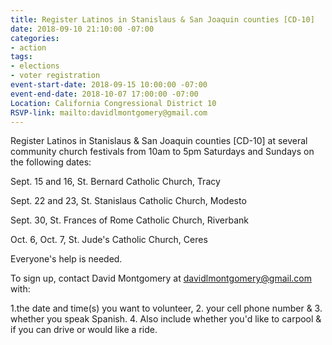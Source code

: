 ```yaml
---
title: Register Latinos in Stanislaus & San Joaquin counties [CD-10]
date: 2018-09-10 21:10:00 -07:00
categories:
- action
tags:
- elections
- voter registration
event-start-date: 2018-09-15 10:00:00 -07:00
event-end-date: 2018-10-07 17:00:00 -07:00
Location: California Congressional District 10
RSVP-link: mailto:davidlmontgomery@gmail.com
---
```


Register Latinos in Stanislaus & San Joaquin counties [CD-10] at several community church festivals from 10am to 5pm Saturdays and Sundays on the following dates:

Sept. 15 and 16, St. Bernard Catholic Church, Tracy

Sept. 22 and 23, St. Stanislaus Catholic Church, Modesto

Sept. 30, St. Frances of Rome Catholic Church, Riverbank

Oct. 6, Oct. 7, St. Jude's Catholic Church, Ceres

Everyone's help is needed. 

To sign up, contact David Montgomery at [davidlmontgomery@gmail.com](mailto:davidlmontgomery@gmail.com) with:

1.the date and time(s) you want to volunteer, 
2. your cell phone number & 
3. whether you speak Spanish. 
4. Also include whether you'd like to carpool & if you can drive or would like a ride.

